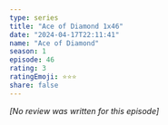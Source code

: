 ```yaml
---
type: series
title: "Ace of Diamond 1x46"
date: "2024-04-17T22:11:41"
name: "Ace of Diamond"
season: 1
episode: 46
rating: 3
ratingEmoji: ⭐️⭐️⭐️
share: false
---
```


*[No review was written for this episode]*
